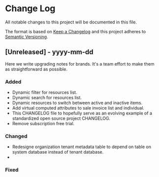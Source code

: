 
# Change Log
All notable changes to this project will be documented in this file.
 
The format is based on [Keep a Changelog](http://keepachangelog.com/)
and this project adheres to [Semantic Versioning](http://semver.org/).
 
## [Unreleased] - yyyy-mm-dd
 
Here we write upgrading notes for brands. It's a team effort to make them as
straightforward as possible.
 
### Added
- Dynamic filter for resources list.
- Dynamic search for resources list.
- Dynamic resources to switch between active and inactive items.
- Add virtual computed attributes to sale invoice list and individual.
- This CHANGELOG file to hopefully serve as an evolving example of a
  standardized open source project CHANGELOG.
- Remove subscription free trial.

### Changed
 - Redesigne organization tenant metadata table to depend on table on system
   database instead of tenant database.
 - 
 
### Fixed
 